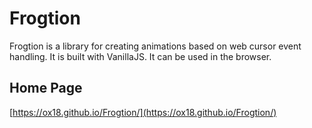 # Frogtion


Frogtion is a library for creating animations based on web cursor event handling. It is built with VanillaJS. It can be used in the browser.

## Home Page

[https://ox18.github.io/Frogtion/](https://ox18.github.io/Frogtion/)
